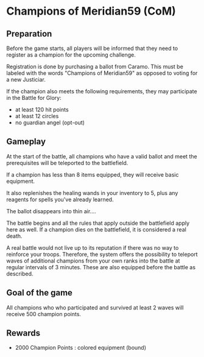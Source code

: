 # Champions of Meridian59 (CoM)

## Preparation

Before the game starts, all players will be informed that they need to register as a champion for the upcoming challenge.

Registration is done by purchasing a ballot from Caramo. This must be labeled with the words "Champions of Meridian59" as opposed to voting for a new Justiciar. 

If the champion also meets the following requirements, they may participate in the Battle for Glory:
- at least 120 hit points
- at least 12 circles
- no guardian angel (opt-out)

## Gameplay

At the start of the battle, all champions who have a valid ballot and meet the prerequisites will be teleported to the battlefield.

If a champion has less than 8 items equipped, they will receive basic equipment.

It also replenishes the healing wands in your inventory to 5, plus any reagents for spells you've already learned.

The ballot disappears into thin air....

The battle begins and all the rules that apply outside the battlefield apply here as well.
If a champion dies on the battlefield, it is considered a real death.

A real battle would not live up to its reputation if there was no way to reinforce your troops.
Therefore, the system offers the possibility to teleport waves of additional champions from your own ranks into the battle at regular intervals of 3 minutes. These are also equipped before the battle as described.

## Goal of the game

All champions who who participated and survived at least 2 waves will receive 500 champion points.

## Rewards

- 2000 Champion Points : colored equipment (bound)
